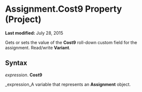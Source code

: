 
# Assignment.Cost9 Property (Project)

 **Last modified:** July 28, 2015

Gets or sets the value of the  **Cost9** roll-down custom field for the assignment. Read/write **Variant**.

## Syntax

 _expression_. **Cost9**

 _expression_A variable that represents an  **Assignment** object.

